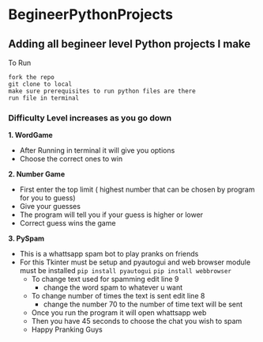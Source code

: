 # BegineerPythonProjects
## Adding all begineer level Python projects I make
To Run
```
fork the repo
git clone to local
make sure prerequisites to run python files are there
run file in terminal 
```
### Difficulty Level increases as you go down
**1. WordGame**
  - After Running in terminal it will give you options 
  - Choose the correct ones to win

**2. Number Game** 
  - First enter the top limit ( highest number that can be chosen by program for you to guess)
  - Give your guesses
  - The program will tell you if your guess is higher or lower
  - Correct guess wins the game 

**3. PySpam**
  - This is a whattsapp spam bot to play pranks on friends
  - For this Tkinter must be setup and pyautogui and web browser  module must be installed 
         ```
         pip install pyautogui
         ```
         ```
         pip install webbrowser
         ```
    - To change text used for spamming edit line 9 
       - change the word spam to whatever u want  
    - To change number of times the text is sent edit line 8 
       - change the number 70 to the number of time text will be sent 
    - Once you run the program it will open whattsapp web
    - Then you have 45 seconds to choose the chat you wish to spam 
    - Happy Pranking Guys 
